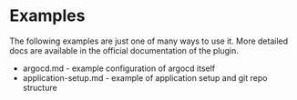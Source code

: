 # Examples
The following examples are just one of many ways to use it. More detailed docs are available in the official documentation of the plugin.

- argocd.md - example configuration of argocd itself
- application-setup.md - example of application setup and git repo structure
